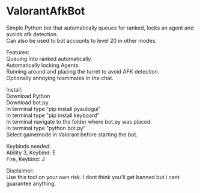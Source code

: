 # ValorantAfkBot
Simple Python bot that automatically queues for ranked, locks an agent and avoids afk detection.<br />
Can also be used to bot accounts to level 20 in other modes.<br />

Features:<br />
Queuing into ranked automatically.<br />
Automatically locking Agents.<br />
Running around and placing the turret to avoid AFK detection.<br />
Optionally annoying teammates in the chat.<br />

Install:<br />
Download Python<br />
Download bot.py<br />
In terminal type "pip install pyautogui"<br />
In terminal type "pip install keyboard"<br />
In terminal navigate to the folder where bot.py was placed.<br />
In terminal type "python bot.py"<br />
Select gamemode in Valorant before starting the bot.<br />

Keybinds needed:<br />
Ability 3, Keybind: E<br />
Fire, Keybind: J<br />

Disclaimer:<br />
Use this tool on your own risk. I dont think you'll get banned but i cant guarantee anything.<br />
